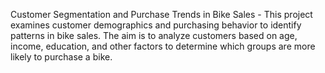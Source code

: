 Customer Segmentation and Purchase Trends in Bike Sales - This project examines customer demographics and purchasing behavior to identify patterns in bike sales. The aim is to analyze customers based on age, income, education, and other factors to determine which groups are more likely to purchase a bike.
